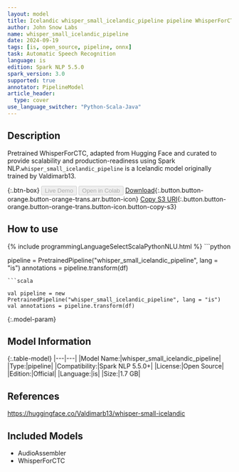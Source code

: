 ```yaml
---
layout: model
title: Icelandic whisper_small_icelandic_pipeline pipeline WhisperForCTC from Valdimarb13
author: John Snow Labs
name: whisper_small_icelandic_pipeline
date: 2024-09-19
tags: [is, open_source, pipeline, onnx]
task: Automatic Speech Recognition
language: is
edition: Spark NLP 5.5.0
spark_version: 3.0
supported: true
annotator: PipelineModel
article_header:
  type: cover
use_language_switcher: "Python-Scala-Java"
---
```


## Description

Pretrained WhisperForCTC, adapted from Hugging Face and curated to provide scalability and production-readiness using Spark NLP.`whisper_small_icelandic_pipeline` is a Icelandic model originally trained by Valdimarb13.

{:.btn-box}
<button class="button button-orange" disabled>Live Demo</button>
<button class="button button-orange" disabled>Open in Colab</button>
[Download](https://s3.amazonaws.com/auxdata.johnsnowlabs.com/public/models/whisper_small_icelandic_pipeline_is_5.5.0_3.0_1726758248424.zip){:.button.button-orange.button-orange-trans.arr.button-icon}
[Copy S3 URI](s3://auxdata.johnsnowlabs.com/public/models/whisper_small_icelandic_pipeline_is_5.5.0_3.0_1726758248424.zip){:.button.button-orange.button-orange-trans.button-icon.button-copy-s3}

## How to use



<div class="tabs-box" markdown="1">
{% include programmingLanguageSelectScalaPythonNLU.html %}
```python

pipeline = PretrainedPipeline("whisper_small_icelandic_pipeline", lang = "is")
annotations =  pipeline.transform(df)   

```
```scala

val pipeline = new PretrainedPipeline("whisper_small_icelandic_pipeline", lang = "is")
val annotations = pipeline.transform(df)

```
</div>

{:.model-param}
## Model Information

{:.table-model}
|---|---|
|Model Name:|whisper_small_icelandic_pipeline|
|Type:|pipeline|
|Compatibility:|Spark NLP 5.5.0+|
|License:|Open Source|
|Edition:|Official|
|Language:|is|
|Size:|1.7 GB|

## References

https://huggingface.co/Valdimarb13/whisper-small-icelandic

## Included Models

- AudioAssembler
- WhisperForCTC